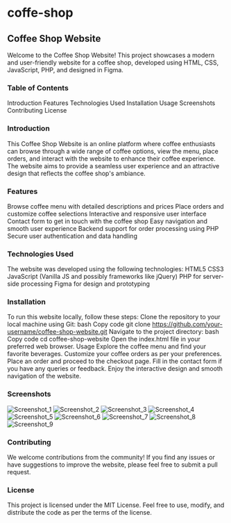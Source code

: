 # coffe-shop
## Coffee Shop Website
Welcome to the Coffee Shop Website! This project showcases a modern and user-friendly website for a coffee shop, developed using HTML, CSS, JavaScript, PHP, and designed in Figma.
### Table of Contents
Introduction
Features
Technologies Used
Installation
Usage
Screenshots
Contributing
License

### Introduction
This Coffee Shop Website is an online platform where coffee enthusiasts can browse through a wide range of coffee options, view the menu, place orders, and interact with the website to enhance their coffee experience. The website aims to provide a seamless user experience and an attractive design that reflects the coffee shop's ambiance.

### Features
Browse coffee menu with detailed descriptions and prices
Place orders and customize coffee selections
Interactive and responsive user interface
Contact form to get in touch with the coffee shop
Easy navigation and smooth user experience
Backend support for order processing using PHP
Secure user authentication and data handling
### Technologies Used
The website was developed using the following technologies:
HTML5
CSS3
JavaScript (Vanilla JS and possibly frameworks like jQuery)
PHP for server-side processing
Figma for design and prototyping
### Installation
To run this website locally, follow these steps:
Clone the repository to your local machine using Git:
bash
Copy code
git clone https://github.com/your-username/coffee-shop-website.git
Navigate to the project directory:
bash
Copy code
cd coffee-shop-website
Open the index.html file in your preferred web browser.
Usage
Explore the coffee menu and find your favorite beverages.
Customize your coffee orders as per your preferences.
Place an order and proceed to the checkout page.
Fill in the contact form if you have any queries or feedback.
Enjoy the interactive design and smooth navigation of the website.
### Screenshots
![Screenshot_1](https://github.com/ChediLahmer/coffe-shop/assets/131680831/3754b532-6afe-4b95-b6b0-301f5232ec35)
![Screenshot_2](https://github.com/ChediLahmer/coffe-shop/assets/131680831/42794649-a9ce-43a6-9866-0a2dd8870cb9)
![Screenshot_3](https://github.com/ChediLahmer/coffe-shop/assets/131680831/914921d2-5730-4275-abe3-1c339877ed7a)
![Screenshot_4](https://github.com/ChediLahmer/coffe-shop/assets/131680831/e4d8ee41-27fa-4be0-9cff-fae5ef389bdd)
![Screenshot_5](https://github.com/ChediLahmer/coffe-shop/assets/131680831/777dd561-d35a-4dd6-b751-52413536141c)
![Screenshot_6](https://github.com/ChediLahmer/coffe-shop/assets/131680831/53598c2f-0ed8-438b-b9b4-36c7d1c63940)
![Screenshot_7](https://github.com/ChediLahmer/coffe-shop/assets/131680831/30e2510f-dada-4887-81ce-7e1890e97600)
![Screenshot_8](https://github.com/ChediLahmer/coffe-shop/assets/131680831/605cf9d2-d650-4567-a0f8-67386f7b0d2e)
![Screenshot_9](https://github.com/ChediLahmer/coffe-shop/assets/131680831/70698e7b-d738-4aca-bf92-a8aa877d34ce)

### Contributing
We welcome contributions from the community! If you find any issues or have suggestions to improve the website, please feel free to submit a pull request.
### License
This project is licensed under the MIT License. Feel free to use, modify, and distribute the code as per the terms of the license.
